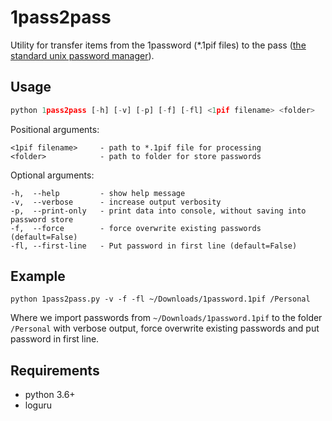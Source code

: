 # 1pass2pass

Utility for transfer items from the 1password (*.1pif files) to the pass ([the standard unix password manager](https://www.passwordstore.org)).

## Usage

```python
python 1pass2pass [-h] [-v] [-p] [-f] [-fl] <1pif filename> <folder>
```

Positional arguments:

```console
<1pif filename>     - path to *.1pif file for processing
<folder>            - path to folder for store passwords
```

Optional arguments:

```console
-h,  --help         - show help message
-v,  --verbose      - increase output verbosity
-p,  --print-only   - print data into console, without saving into password store
-f,  --force        - force overwrite existing passwords (default=False)
-fl, --first-line   - Put password in first line (default=False)
```

## Example

```console
python 1pass2pass.py -v -f -fl ~/Downloads/1password.1pif /Personal
```

Where we import passwords from `~/Downloads/1password.1pif` to the folder `/Personal` with verbose output, force overwrite existing passwords and put password in first line.

## Requirements

- python 3.6+
- loguru
